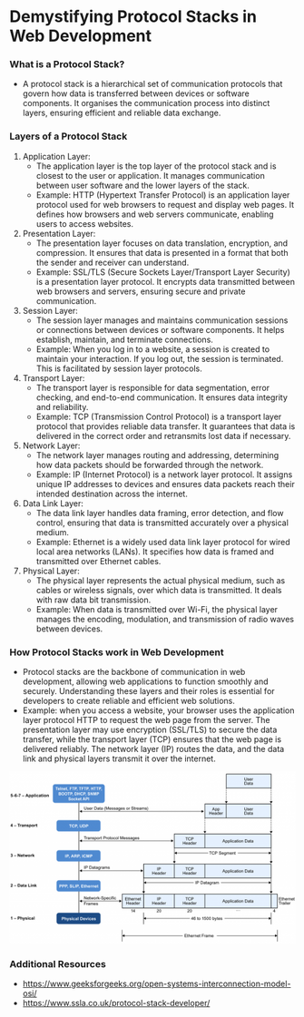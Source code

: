 # Demystifying Protocol Stacks in Web Development

### What is a Protocol Stack?
- A protocol stack is a hierarchical set of communication protocols that govern how data is transferred between devices or software components. It organises the communication process into distinct layers, ensuring efficient and reliable data exchange.

### Layers of a Protocol Stack
1. Application Layer:
    - The application layer is the top layer of the protocol stack and is closest to the user or application. It manages communication between user software and the lower layers of the stack.
    - Example: HTTP (Hypertext Transfer Protocol) is an application layer protocol used for web browsers to request and display web pages. It defines how browsers and web servers communicate, enabling users to access websites.
2. Presentation Layer:
    - The presentation layer focuses on data translation, encryption, and compression. It ensures that data is presented in a format that both the sender and receiver can understand.
    - Example: SSL/TLS (Secure Sockets Layer/Transport Layer Security) is a presentation layer protocol. It encrypts data transmitted between web browsers and servers, ensuring secure and private communication.
3. Session Layer:
    - The session layer manages and maintains communication sessions or connections between devices or software components. It helps establish, maintain, and terminate connections.
    - Example: When you log in to a website, a session is created to maintain your interaction. If you log out, the session is terminated. This is facilitated by session layer protocols.
4. Transport Layer:
    - The transport layer is responsible for data segmentation, error checking, and end-to-end communication. It ensures data integrity and reliability.
    - Example: TCP (Transmission Control Protocol) is a transport layer protocol that provides reliable data transfer. It guarantees that data is delivered in the correct order and retransmits lost data if necessary.
5. Network Layer:
    - The network layer manages routing and addressing, determining how data packets should be forwarded through the network.
    - Example: IP (Internet Protocol) is a network layer protocol. It assigns unique IP addresses to devices and ensures data packets reach their intended destination across the internet.
6. Data Link Layer:
    - The data link layer handles data framing, error detection, and flow control, ensuring that data is transmitted accurately over a physical medium.
    - Example: Ethernet is a widely used data link layer protocol for wired local area networks (LANs). It specifies how data is framed and transmitted over Ethernet cables.
7. Physical Layer:
    - The physical layer represents the actual physical medium, such as cables or wireless signals, over which data is transmitted. It deals with raw data bit transmission.
    - Example: When data is transmitted over Wi-Fi, the physical layer manages the encoding, modulation, and transmission of radio waves between devices.

### How Protocol Stacks work in Web Development
- Protocol stacks are the backbone of communication in web development, allowing web applications to function smoothly and securely. Understanding these layers and their roles is essential for developers to create reliable and efficient web solutions.
- Example:  when you access a website, your browser uses the application layer protocol HTTP to request the web page from the server. The presentation layer may use encryption (SSL/TLS) to secure the data transfer, while the transport layer (TCP) ensures that the web page is delivered reliably. The network layer (IP) routes the data, and the data link and physical layers transmit it over the internet.

![Protocol stacks](./assets/Protocol-Stack-Development-2-600x362.png)

### Additional Resources
- https://www.geeksforgeeks.org/open-systems-interconnection-model-osi/
- https://www.ssla.co.uk/protocol-stack-developer/

